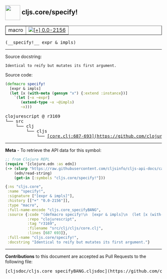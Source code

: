 ## <img width="48px" valign="middle" src="http://i.imgur.com/Hi20huC.png"> cljs.core/specify!

 <table border="1">
<tr>

<td>macro</td>
<td><a href="https://github.com/cljsinfo/cljs-api-docs/tree/0.0-2156"><img valign="middle" alt="[+] 0.0-2156" src="https://img.shields.io/badge/+-0.0--2156-lightgrey.svg"></a> </td>
</tr>
</table>

 <samp>
(__specify!__ expr & impls)<br>
</samp>

---




Source docstring:

```
Identical to reify but mutates its first argument.
```

Source code:

```clj
(defmacro specify!
  [expr & impls]
  (let [x (with-meta (gensym "x") {:extend :instance})]
    `(let [~x ~expr]
       (extend-type ~x ~@impls)
       ~x)))
```

 <pre>
clojurescript @ r3169
└── src
    └── clj
        └── cljs
            └── <ins>[core.clj:687-693](https://github.com/clojure/clojurescript/blob/r3169/src/clj/cljs/core.clj#L687-L693)</ins>
</pre>


---

__Meta__ - To retrieve the API data for this symbol:

```clj
;; from Clojure REPL
(require '[clojure.edn :as edn])
(-> (slurp "https://raw.githubusercontent.com/cljsinfo/cljs-api-docs/catalog/cljs-api.edn")
    (edn/read-string)
    (get-in [:symbols "cljs.core/specify!"]))
```

```clj
{:ns "cljs.core",
 :name "specify!",
 :signature ["[expr & impls]"],
 :history [["+" "0.0-2156"]],
 :type "macro",
 :full-name-encode "cljs.core_specifyBANG",
 :source {:code "(defmacro specify!\n  [expr & impls]\n  (let [x (with-meta (gensym \"x\") {:extend :instance})]\n    `(let [~x ~expr]\n       (extend-type ~x ~@impls)\n       ~x)))",
          :repo "clojurescript",
          :tag "r3169",
          :filename "src/clj/cljs/core.clj",
          :lines [687 693]},
 :full-name "cljs.core/specify!",
 :docstring "Identical to reify but mutates its first argument."}

```

---

__Contributions__ to this document are accepted as Pull Requests to the following file:

 <pre>
[cljsdoc/cljs.core_specifyBANG.cljsdoc](https://github.com/cljsinfo/cljs-api-docs/blob/master/cljsdoc/cljs.core_specifyBANG.cljsdoc)
</pre>

